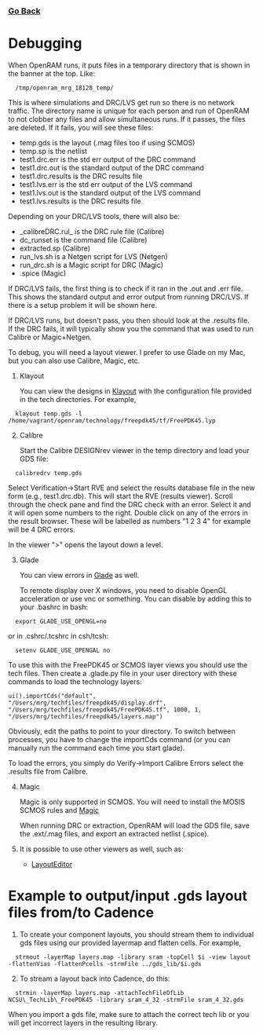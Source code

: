 ### [Go Back](./index.md#directory)

# Debugging

When OpenRAM runs, it puts files in a temporary directory that is
shown in the banner at the top. Like:
```
  /tmp/openram_mrg_18128_temp/
```
This is where simulations and DRC/LVS get run so there is no network
traffic. The directory name is unique for each person and run of
OpenRAM to not clobber any files and allow simultaneous runs. If it
passes, the files are deleted. If it fails, you will see these files:
+ temp.gds is the layout (.mag files too if using SCMOS)
+ temp.sp is the netlist
+ test1.drc.err is the std err output of the DRC command
+ test1.drc.out is the standard output of the DRC command
+ test1.drc.results is the DRC results file
+ test1.lvs.err is the std err output of the LVS command
+ test1.lvs.out is the standard output of the LVS command
+ test1.lvs.results is the DRC results file

Depending on your DRC/LVS tools, there will also be:
+ \_calibreDRC.rul\_ is the DRC rule file (Calibre)
+ dc_runset is the command file (Calibre)
+ extracted.sp (Calibre)
+ run_lvs.sh is a Netgen script for LVS (Netgen)
+ run_drc.sh is a Magic script for DRC (Magic)
+ <topcell>.spice (Magic)

If DRC/LVS fails, the first thing is to check if it ran in the .out and
.err file. This shows the standard output and error output from
running DRC/LVS. If there is a setup problem it will be shown here.

If DRC/LVS runs, but doesn't pass, you then should look at the .results
file. If the DRC fails, it will typically show you the command that was used
to run Calibre or Magic+Netgen. 

To debug, you will need a layout viewer. I prefer to use Glade 
on my Mac, but you can also use Calibre, Magic, etc. 

1. Klayout

   You can view the designs in [Klayout](https://www.klayout.de/) with the configuration
   file provided in the tech directories. For example,
```
  klayout temp.gds -l /home/vagrant/openram/technology/freepdk45/tf/FreePDK45.lyp
```

2. Calibre

   Start the Calibre DESIGNrev viewer in the temp directory and load your GDS file:
```
  calibredrv temp.gds
```
   Select Verification->Start RVE and select the results database file in
   the new form (e.g., test1.drc.db). This will start the RVE (results
   viewer). Scroll through the check pane and find the DRC check with an
   error.  Select it and it will open some numbers to the right.  Double
   click on any of the errors in the result browser. These will be
   labelled as numbers "1 2 3 4" for example will be 4 DRC errors.

   In the viewer ">" opens the layout down a level.

3. Glade

   You can view errors in [Glade](http://www.peardrop.co.uk/glade/) as well. 

   To remote display over X windows, you need to disable OpenGL acceleration or use vnc
   or something. You can disable by adding this to your .bashrc in bash:
```
  export GLADE_USE_OPENGL=no
```
   or in .cshrc/.tcshrc in csh/tcsh:
```
  setenv GLADE_USE_OPENGAL no
```
   To use this with the FreePDK45 or SCMOS layer views you should use the
   tech files. Then create a .glade.py file in your user directory with
   these commands to load the technology layers:
```
ui().importCds("default",
"/Users/mrg/techfiles/freepdk45/display.drf",
"/Users/mrg/techfiles/freepdk45/FreePDK45.tf", 1000, 1,
"/Users/mrg/techfiles/freepdk45/layers.map")
```
   Obviously, edit the paths to point to your directory. To switch
   between processes, you have to change the importCds command (or you
   can manually run the command each time you start glade).

   To load the errors, you simply do Verify->Import Calibre Errors select
   the .results file from Calibre.

4. Magic

   Magic is only supported in SCMOS. You will need to install the MOSIS SCMOS rules
   and [Magic](http://opencircuitdesign.com/)

   When running DRC or extraction, OpenRAM will load the GDS file, save
   the .ext/.mag files, and export an extracted netlist (.spice).

5. It is possible to use other viewers as well, such as:
   * [LayoutEditor](http://www.layouteditor.net/)


# Example to output/input .gds layout files from/to Cadence

1. To create your component layouts, you should stream them to
   individual gds files using our provided layermap and flatten
   cells. For example,
```
  strmout -layerMap layers.map -library sram -topCell $i -view layout -flattenVias -flattenPcells -strmFile ../gds_lib/$i.gds
```
2. To stream a layout back into Cadence, do this:
```
  strmin -layerMap layers.map -attachTechFileOfLib NCSU\_TechLib\_FreePDK45 -library sram_4_32 -strmFile sram_4_32.gds
```
   When you import a gds file, make sure to attach the correct tech lib
   or you will get incorrect layers in the resulting library.
